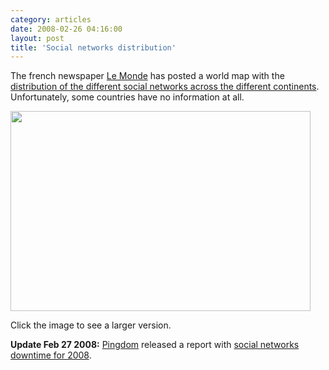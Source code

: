 ```yaml
---
category: articles
date: 2008-02-26 04:16:00
layout: post
title: 'Social networks distribution'
---
```


<p>The french newspaper <a href="http://www.lemonde.fr">Le Monde</a> has posted a world map with the <a href="http://www.lemonde.fr/web/infog/0,47-0@2-651865,54-999097@51-999297,0.html">distribution of the different social networks across the different continents</a>. Unfortunately, some countries have no information at all.</p>

<a href="https://cdn.joaobordalo.com/images/static/blog/socialnetworksacrosscontinents.gif">
  <img width="480" height="320" src="https://cdn.joaobordalo.com/images/static/blog/socialnetworksacrosscontinents.gif">
</a>

<p>Click the image to see a larger version.</p>

<p><strong>Update Feb 27 2008:</strong> <a href="http://pingdom.com">Pingdom</a> released a report with <a href="http://royal.pingdom.com/?p=253">social networks downtime for 2008</a>.</p>

